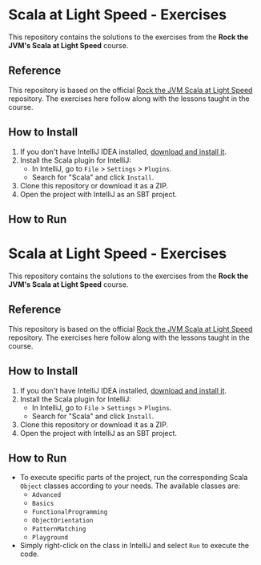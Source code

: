 # Scala at Light Speed - Exercises

This repository contains the solutions to the exercises from the **Rock the JVM's Scala at Light Speed** course.

## Reference

This repository is based on the official [Rock the JVM Scala at Light Speed](https://github.com/rockthejvm/scala-at-light-speed) repository. The exercises here follow along with the lessons taught in the course.

## How to Install

1. If you don't have IntelliJ IDEA installed, [download and install it](https://www.jetbrains.com/idea/).
2. Install the Scala plugin for IntelliJ:
    - In IntelliJ, go to `File` > `Settings` > `Plugins`.
    - Search for "Scala" and click `Install`.
3. Clone this repository or download it as a ZIP.
4. Open the project with IntelliJ as an SBT project.

## How to Run

# Scala at Light Speed - Exercises

This repository contains the solutions to the exercises from the **Rock the JVM's Scala at Light Speed** course.

## Reference

This repository is based on the official [Rock the JVM Scala at Light Speed](https://github.com/rockthejvm/scala-at-light-speed) repository. The exercises here follow along with the lessons taught in the course.

## How to Install

1. If you don't have IntelliJ IDEA installed, [download and install it](https://www.jetbrains.com/idea/).
2. Install the Scala plugin for IntelliJ:
    - In IntelliJ, go to `File` > `Settings` > `Plugins`.
    - Search for "Scala" and click `Install`.
3. Clone this repository or download it as a ZIP.
4. Open the project with IntelliJ as an SBT project.

## How to Run

- To execute specific parts of the project, run the corresponding Scala `Object` classes according to your needs. The available classes are:
    - `Advanced`
    - `Basics`
    - `FunctionalProgramming`
    - `ObjectOrientation`
    - `PatternMatching`
    - `Playground`
- Simply right-click on the class in IntelliJ and select `Run` to execute the code.
